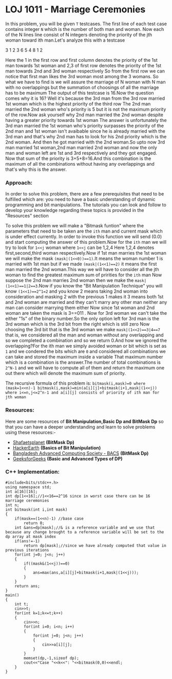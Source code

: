 # LOJ 1011 - Marriage Ceremonies

In this problem, you will be given `T` testcases. The first line of each test case contains  integer `N` which is the number of both man and woman. Now each of the N lines line consist of N integers denoting the priority of the jth woman toward ith man.Let's analyze this with a testcase

3
1 2 3
6 5 4
8 1 2

Here the 1 in the first row and first column denotes the priority of the 1st man towards 1st woman and 2,3 of first row denotes the priority of the 1st man towards 2nd and 3rd woman respectively
So from the first row we can notice that first man likes the 3rd woman most among the 3 womans. So what we have to find is we will assure the marriage of N woman with N man with no overlappings but the summation of choosings of all the marriage has to be maximum
The output of this testcase is 16.Now the question comes why it is 16? Well it's because the 3rd man from the 3rd row married 1st woman which is the highest priority of the third row
The 2nd man married the 2nd woman who's priority is 5 but it is not the maximum priority of the row.Now ask yourself why 2nd man married the 2nd woman despite having a greater priority towards 1st woman
The answer is unfortunately the 3rd man married the 1st woman who's priority surpasses the priority of the 2nd man and 1st woman isn't avaibable since he is already married with the 3rd man and that's why 2nd man has to look for his 2nd priority which is the 2nd woman.
And then he got married with the 2nd woman.So upto now 3rd man married 1st woman,2nd man married 2nd woman and now the only man and woman left are 1st and 3rd respectively and they got engaged.
Now that sum of the priority is 3+5+8=16.And this combination is the maximum of all the combinations without having any overlappings and that's why this is the answer.

### Approach:
In order to solve this problem, there are a few prerequisites that need to be fulfilled which are: you need to have a basic understanding of dynamic programming and bit manipulations. The tutorials you can look and follow to develop your knowledge regarding these topics is provided in the "Resources" section

To solve this problem we will make a "Bitmask funtion" where the parameters that need to be taken are the `ith` man and current mask which is under effect currently.
In order to invoke this function we will send (0.0) and start computing the answer of this problem.Now for the `ith` man we will try to look for `1<<j` woman where `1<<j` can be 1,2,4
Here 1,2,4 denotes first,second,third woman respectively.Now if 1st man marries the 1st woman we will make the mask `(mask|(1<<0))==1)`.It  means the woman number 1 is married with 1st man but if we made `(mask|(1<<1)==2)` it means the first man married the 2nd woman.This way we will have to consider all the jth woman to find the greatest maximum sum of pririties for the `ith` man
Now suppose the 2nd man marries 2nd woman then we make the `mask|(1<<1)==1|2==3`.Now if you know the "Bit Manipulation Technique" you will know `(1<<1)==2^1=2` and you know 2 means taking 2nd woman into consideration and masking 2 with the previous 1 makes it 3 means both 1st and 2nd woman are married and they can't marry any other man neither any man can consider marrying them either
Now since 1st woman and 2nd woman are taken the mask is 3==011 . Now for 3rd woman we can't take the either "1s" of the binary number.So the only option left for 3rd man is the 3rd woman which is the 3rd bit from the right which is still zero
Now choosing the 3rd bit that is the 3rd woman we make `mask|(1<<2)==3|4==7` that is, we considered all the man and woman without any overlapping and so we completed a combination and so we return 0.And how we ignored the overlapping?For the ith man we simply avoided woman or bit which is set as `1` and we condered the bits which are `0` and considered all combinations we can take and stored the maximum inside a variable
That maximum number which is a combination is the answer.The number of total combinations is `2^N-1` and we will have to compute all of them and return the maximum one out there which will denote the maximum sum of priority.

The recursive formula of this problem is:
`bitmask(i,mask)=0 where (mask=1<<n)-1
 bitmask(i,mask)=min(a[i][j]+bitmask(i+1,mask|(1<<j)) where i<=n,j<=2^n-1 and a[i][j] consists of priority of ith man for jth woman
`

### Resources:
Here are some resources of  **Bit Manipulation,Basic Dp and BitMask Dp** so that you can have a deeper understanding and learn to solve problems using these resources:-

- [Shafaetsplanet](https://www.shafaetsplanet.com/?p=1357) **(BitMask Dp)**
- [HackerEarth](https://www.hackerearth.com/practice/basic-programming/bit-manipulation/basics-of-bit-manipulation/tutorial/) **(Basics of Bit Manipulation)**
- [Bangladesh Advanced Computing Society - BACS](https://www.youtube.com/watch?v=cbgdSX2pXcQ)   **(BitMask Dp)**
- [GeeksforGeeks](https://www.geeksforgeeks.org/dynamic-programming/)   **(Basic and Advanced Types of DP)**


### C++ Implementation:
```
#include<bits/stdc++.h>
using namespace std;
int a[16][16];
int dp[1<<16];//1<<16==2^16 since in worst case there can be 16 marriage ceremonies
int n;
int bitmask(int i,int mask)
{
    if(mask==(1<<n)-1) //base case
        return 0;
    int &ans=dp[mask];//& is a reference variable and we use that because any change brought to a reference variable will be set to the dp array at mask index
    if(ans!=-1)
        return dp[mask];//since we have already computed that value in previous iterations
    for(int j=0; j<n; j++)
    {
        if((mask&(1<<j))==0)
        {
            ans=max(ans,a[i][j]+bitmask(i+1,mask|(1<<j)));
        }
    }
    return ans;
}
main()
{
    int t;
    cin>>t;
    for(int k=1;k<=t;k++)
    {
        cin>>n;
        for(int i=0; i<n; i++)
        {
            for(int j=0; j<n; j++)
            {
                cin>>a[i][j];
            }
        }
        memset(dp,-1,sizeof dp);
        cout<<"Case "<<k<<": "<<bitmask(0,0)<<endl;
    }
}
```
